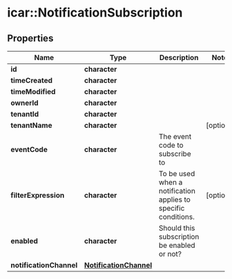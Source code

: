 # icar::NotificationSubscription


## Properties

Name | Type | Description | Notes
------------ | ------------- | ------------- | -------------
**id** | **character** |  | 
**timeCreated** | **character** |  | 
**timeModified** | **character** |  | 
**ownerId** | **character** |  | 
**tenantId** | **character** |  | 
**tenantName** | **character** |  | [optional] 
**eventCode** | **character** | The event code to subscribe to | 
**filterExpression** | **character** | To be used when a notification applies to specific conditions. | [optional] 
**enabled** | **character** | Should this subscription be enabled or not? | 
**notificationChannel** | [**NotificationChannel**](NotificationChannel.md) |  | 


